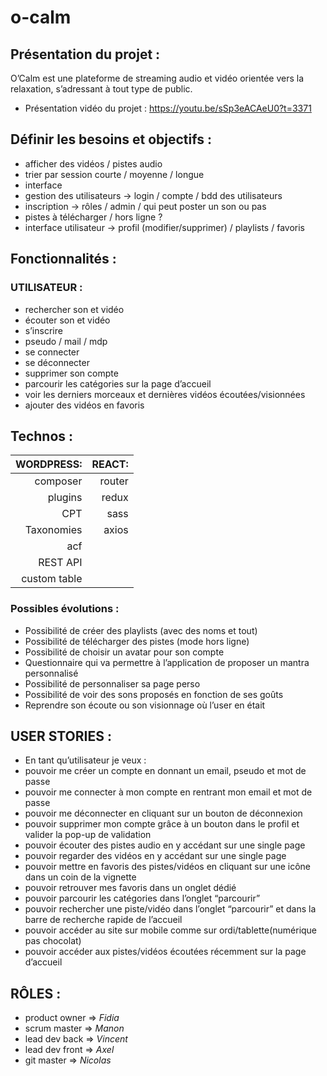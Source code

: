 # o-calm

## Présentation du projet : 
O’Calm est une plateforme de streaming audio et vidéo orientée vers la relaxation, s’adressant à tout type de public. 
- Présentation vidéo du projet : https://youtu.be/sSp3eACAeU0?t=3371

## Définir les besoins et objectifs : 

* afficher des vidéos / pistes audio
* trier par session courte / moyenne / longue
* interface
* gestion des utilisateurs -> login / compte / bdd des utilisateurs 
* inscription -> rôles / admin / qui peut poster un son ou pas 
* pistes à télécharger / hors ligne ? 
* interface utilisateur -> profil (modifier/supprimer) / playlists / favoris

## Fonctionnalités : 

### UTILISATEUR : 
* rechercher son et vidéo
* écouter son et vidéo 
* s’inscrire
* pseudo / mail / mdp
* se connecter
* se déconnecter
* supprimer son compte
* parcourir les catégories sur la page d’accueil
* voir les derniers morceaux et dernières vidéos écoutées/visionnées
* ajouter des vidéos en favoris

## Technos :

 | WORDPRESS:| REACT:|
 |-------------:|----------:|
|  composer     |  router |
|  plugins  |  redux |
|  CPT |  sass |
|  Taxonomies |  axios |
|acf||
|REST API||
|custom table||

### Possibles évolutions : 

* Possibilité de créer des playlists (avec des noms et tout)
* Possibilité de télécharger des pistes (mode hors ligne)
* Possibilité de choisir un avatar pour son compte
* Questionnaire qui va permettre à l’application de proposer un mantra personnalisé
* Possibilité de personnaliser sa page perso
* Possibilité de voir des sons proposés en fonction de ses goûts
* Reprendre son écoute ou son visionnage où l’user en était

## USER STORIES :

* En tant qu’utilisateur je veux : 
* pouvoir me créer un compte en donnant un email, pseudo et mot de passe
* pouvoir me connecter à mon compte en rentrant mon email et mot de passe
* pouvoir me déconnecter en cliquant sur un bouton de déconnexion
* pouvoir supprimer mon compte grâce à un bouton dans le profil et valider la pop-up de validation
* pouvoir écouter des pistes audio en y accédant sur une single page
* pouvoir regarder des vidéos en y accédant sur une single page
* pouvoir mettre en favoris des pistes/vidéos en cliquant sur une icône dans un coin de la vignette
* pouvoir retrouver mes favoris dans un onglet dédié 
* pouvoir parcourir les catégories dans l’onglet “parcourir”
* pouvoir rechercher une piste/vidéo dans l’onglet “parcourir” et dans la barre de recherche rapide de l’accueil
* pouvoir accéder au site sur mobile comme sur ordi/tablette(numérique pas chocolat)
* pouvoir accéder aux pistes/vidéos écoutées récemment sur la page d’accueil

## RÔLES : 
* product owner => *Fidia*
* scrum master => *Manon*
* lead dev back => *Vincent*
* lead dev front => *Axel*
* git master => *Nicolas*
 
